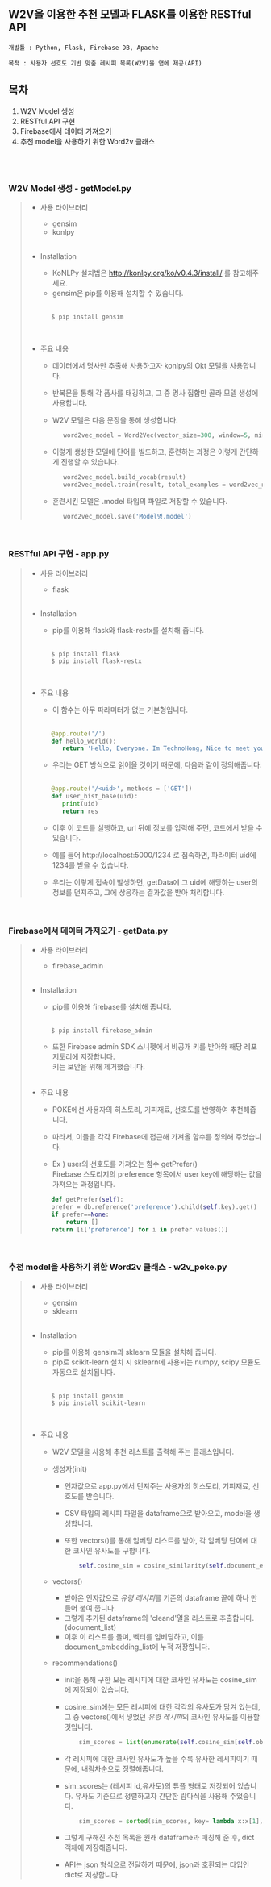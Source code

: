 W2V을 이용한 추천 모델과 FLASK를 이용한 RESTful API
--------------------------------------------------

```
개발툴 : Python, Flask, Firebase DB, Apache  

목적 : 사용자 선호도 기반 맞춤 레시피 목록(W2V)을 앱에 제공(API)
```
   
   
## 목차
1. W2V Model 생성
2. RESTful API 구현
3. Firebase에서 데이터 가져오기
4. 추천 model을 사용하기 위한 Word2v 클래스
 <br/>
 <br/>
 
  
### W2V Model 생성 - getModel.py
> * 사용 라이브러리
> 
>     - gensim
>     - konlpy  
>     <br/>  
>     
> * Installation  
>     - KoNLPy 설치법은 http://konlpy.org/ko/v0.4.3/install/ 를 참고해주세요.  
>     - gensim은 pip를 이용해 설치할 수 있습니다.  
>     <br/>  
>      
>     ```
>        $ pip install gensim  
>     ```  
>     <br/>  
> * 주요 내용  
> 
>     - 데이터에서 명사만 추출해 사용하고자 konlpy의 Okt 모델을 사용합니다.
>     - 반복문을 통해 각 품사를 태깅하고, 그 중 명사 집합만 골라 모델 생성에 사용합니다.
>  
>      
>     - W2V 모델은 다음 문장을 통해 생성합니다.  
>  
>        ```python
>           word2vec_model = Word2Vec(vector_size=300, window=5, min_count=2, workers=-1)
>        ```  
>     - 이렇게 생성한 모델에 단어를 빌드하고, 훈련하는 과정은 이렇게 간단하게 진행할 수 있습니다.  
>     
>        ```python
>           word2vec_model.build_vocab(result)
>           word2vec_model.train(result, total_examples = word2vec_model.corpus_count, epochs=15)
>        ```  
>     - 훈련시킨 모델은 .model 타입의 파일로 저장할 수 있습니다.  
>     
>        ```python
>           word2vec_model.save('Model명.model')
>        ```  
 <br/>


### RESTful API 구현 - app.py
> * 사용 라이브러리
> 
>     - flask
>     <br/>  
>     
> * Installation  
>     - pip를 이용해 flask와 flask-restx를 설치해 줍니다.  
>     <br/>  
>      
>     ```
>        $ pip install flask  
>        $ pip install flask-restx
>     ```  
>     <br/>  
> * 주요 내용  
> 
>     - 이 함수는 아무 파라미터가 없는 기본형입니다.  
>     <br/>  
>     
>     ```python
>        @app.route('/')
>        def hello_world():
>           return 'Hello, Everyone. Im TechnoHong, Nice to meet you. Good LUCK :D'
>     ```  
>     - 우리는 GET 방식으로 읽어올 것이기 때문에, 다음과 같이 정의해줍니다.  
>     <br/>  
>     
>     ```python
>        @app.route('/<uid>', methods = ['GET'])  
>        def user_hist_base(uid):  
>           print(uid)  
>           return res  
>     ```  
>     - 이후 이 코드를 실행하고, url 뒤에 정보를 입력해 주면, 코드에서 받을 수 있습니다.  
>   
>     - 예를 들어 http://localhost:5000/1234 로 접속하면, 파라미터 uid에 1234를 받을 수 있습니다.  
>       
>     - 우리는 이렇게 접속이 발생하면, getData에 그 uid에 해당하는 user의 정보를 던져주고, 그에 상응하는 결과값을 받아 처리합니다.  
>
>  
 <br/>
   
   
### Firebase에서 데이터 가져오기 - getData.py
> * 사용 라이브러리
> 
>     - firebase_admin
>     <br/>  
>     
> * Installation  
>     - pip를 이용해 firebase를 설치해 줍니다.  
>    <br/>  
>   
>     ```
>        $ pip install firebase_admin
>     ```  
>        
>     - 또한 Firebase admin SDK 스니펫에서 비공개 키를 받아와 해당 레포지토리에 저장합니다.  
>     키는 보안을 위해 제거했습니다.
>   
>     <br/>  
> * 주요 내용  
>     - POKE에선 사용자의 히스토리, 기피재료, 선호도를 반영하여 추천해줍니다.  
>     - 따라서, 이들을 각각 Firebase에 접근해 가져올 함수를 정의해 주었습니다.  
>   
>     - Ex ) user의 선호도를 가져오는 함수 getPrefer()  
>       Firebase 스토리지의 preference 항목에서 user key에 해당하는 값을 가져오는 과정입니다.  
>   
>     ```python
>        def getPrefer(self):
>        prefer = db.reference('preference').child(self.key).get()
>        if prefer==None:
>            return []
>        return [i['preference'] for i in prefer.values()]
>     ```  
>       
>     
>     
 <br/>  
   
   
### 추천 model을 사용하기 위한 Word2v 클래스 - w2v_poke.py
> * 사용 라이브러리
> 
>     - gensim
>     - sklearn  
>   
>     <br/>  
>     
> * Installation  
>     - pip를 이용해 gensim과 sklearn 모듈을 설치해 줍니다.  
>     - pip로 scikit-learn 설치 시 sklearn에 사용되는 numpy, scipy 모듈도 자동으로 설치됩니다.
>    <br/>  
>   
>     ```
>        $ pip install gensim
>        $ pip install scikit-learn  
>     ```  
>   
>     <br/>  
> * 주요 내용  
>     - W2V 모델을 사용해 추천 리스트를 출력해 주는 클래스입니다.
>     - 생성자(init)
>        - 인자값으로 app.py에서 던져주는 사용자의 히스토리, 기피재료, 선호도를 받습니다.
>        - CSV 타입의 레시피 파일을 dataframe으로 받아오고, model을 생성합니다.  
>
>        - 또한 vectors()를 통해 임베딩 리스트를 받아, 각 임베딩 단어에 대한 코사인 유사도를 구합니다. 
>   
>          ```python
>              self.cosine_sim = cosine_similarity(self.document_embedding_list, self.document_embedding_list)
>          ```  
>   
>  
>     - vectors() 
>        - 받아온 인자값으로 *유령 레시피*를 기존의 dataframe 끝에 하나 만들어 붙여 줍니다.
>        - 그렇게 추가된 dataframe의 'cleand'열을 리스트로 추출합니다. (document_list)  
>        - 이후 이 리스트를 돌며, 벡터를 임베딩하고, 이를 document_embedding_list에 누적 저장합니다.  
>  
>     - recommendations()  
>        - init을 통해 구한 모든 레시피에 대한 코사인 유사도는 cosine_sim에 저장되어 있습니다.
>        - cosine_sim에는 모든 레시피에 대한 각각의 유사도가 담겨 있는데, 그 중 vectors()에서 넣었던 *유령 레시피*의 코사인 유사도를 이용할 것입니다.  
>   
>          ```python
>              sim_scores = list(enumerate(self.cosine_sim[self.obj]))
>          ```  
>           
>   
>        - 각 레시피에 대한 코사인 유사도가 높을 수록 유사한 레시피이기 때문에, 내림차순으로 정렬해줍니다.  
>        - sim_scores는 (레시피 id,유사도)의 튜플 형태로 저장되어 있습니다. 유사도 기준으로 정렬하고자 간단한 람다식을 사용해 주었습니다.
>   
>          ```python
>              sim_scores = sorted(sim_scores, key= lambda x:x[1], reverse=True)
>          ```  
>          
>        - 그렇게 구해진 추천 목록을 원래 dataframe과 매칭해 준 후, dict 객체에 저장해줍니다.
>        - API는 json 형식으로 전달하기 때문에, json과 호환되는 타입인 dict로 저장합니다.
>        
   
   
   
   
